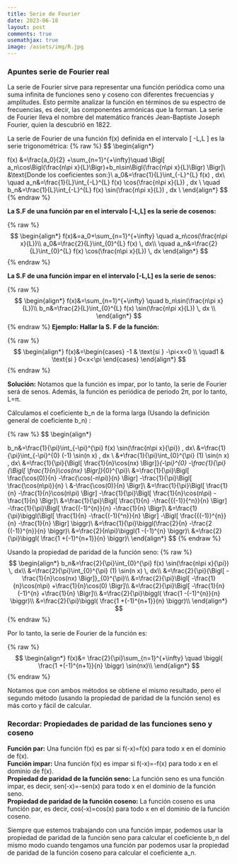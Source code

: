 ```yaml
---
title: Serie de Fourier 
date: 2023-06-18
layout: post
comments: true
usemathjax: true
image: /assets/img/R.jpg
---
```

### Apuntes serie de Fourier real
La serie de Fourier sirve para representar una función periódica como una suma infinita de funciones seno y coseno con diferentes frecuencias y amplitudes. Esto permite analizar la función en términos de su espectro de frecuencias, es decir, las componentes armónicas que la forman. La serie de Fourier lleva el nombre del matemático francés Jean-Baptiste Joseph Fourier, quien la descubrió en 1822. 

La serie de Fourier de una función f(x) definida en el intervalo [ -L,L ] es la serie trigonométrica:
{% raw %}
$$
\begin{align*}
 
f(x) &=\frac{a_0}{2} +\sum_{n=1}^{+\infty}\quad \Bigl[ a_n\cos\Bigl(\frac{n\pi x}{L}\Bigr)+b_n\sin\Bigl(\frac{n\pi x}{L}\Bigr) \Bigr]\\
&\text{Donde los coeficientes son:}\\
a_0&=\frac{1}{L}\int_{-L}^{L} f(x) \, dx\\ \quad a_n&=\frac{1}{L}\int_{-L}^{L} f(x) \cos(\frac{n\pi x}{L}) \, dx
\\ \quad b_n&=\frac{1}{L}\int_{-L}^{L} f(x) \sin(\frac{n\pi x}{L}) \, dx \\
\end{align*}
$$
{% endraw %}

**La S.F de una función par en el intervalo [-L,L] es la serie de cosenos:**




{% raw %}
$$
\begin{align*}
f(x)&=a_0+\sum_{n=1}^{+\infty} \quad a_n\cos(\frac{n\pi x}{L})\\
a_0&=\frac{2}{L}\int_{0}^{L} f(x) \, dx\\ \quad a_n&=\frac{2}{L}\int_{0}^{L} f(x) \cos(\frac{n\pi x}{L}) \, dx
\end{align*}
$$
{% endraw %}

**La S.F de una función impar en el intervalo [-L,L] es la serie de senos:**

{% raw %}
$$
\begin{align*}
 f(x)&=\sum_{n=1}^{+\infty} \quad b_n\sin(\frac{n\pi x}{L})\\
 b_n&=\frac{2}{L}\int_{0}^{L} f(x) \sin(\frac{n\pi x}{L}) \, dx \\
\end{align*}
$$
{% endraw %}
**Ejemplo: Hallar la S. F de la función:**


{% raw %}
$$
\begin{align*}
f(x)&=\begin{cases} -1 & \text{si } -\pi<x<0 \\ \quad1 & \text{si } 0<x<\pi \end{cases}
\end{align*}
$$
{% endraw %}

**Solución:**
Notamos que la función es impar, por lo tanto, la serie de Fourier será de senos. Además, la función es periódica de periodo 2π, por lo tanto, L=π. <br>

Cálculamos el coeficiente b_n de la forma larga (Usando la definición general de coeficiente b_n) :

{% raw %}
$$
\begin{align*}

b_n&=\frac{1}{\pi}\int_{-\pi}^{\pi} f(x) \sin(\frac{n\pi x}{\pi}) \, dx\\
&=\frac{1}{\pi}\int_{-\pi}^{0} (-1) \sin(n x) \, dx \\
&+\frac{1}{\pi}\int_{0}^{\pi} (1) \sin(n x) \, dx\\
&=\frac{1}{\pi}{\Bigl[ \frac{1}{n}\cos(nx) \Bigr]}_{-\pi}^{0} -\frac{1}{\pi}{\Bigl[ \frac{1}{n}\cos(nx) \Bigr]}_{0}^{\pi}\\
&=\frac{1}{\pi}\Bigl[ \frac{\cos(0)}{n} -\frac{\cos(-n\pi)}{n} \Bigr] -\frac{1}{\pi}\Bigl[ \frac{\cos(n\pi)}{n} \\
&-\frac{\cos(0)}{n} \Bigr]\\
&=\frac{1}{\pi}\Bigl[ \frac{1}{n} -\frac{1}{n}\cos(n\pi) \Bigr] -\frac{1}{\pi}\Bigl[ \frac{1}{n}\cos(n\pi) -\frac{1}{n} \Bigr]\\
&=\frac{1}{\pi}\Bigl[ \frac{1}{n} -\frac{{(-1)}{^n}}{n} \Bigr] -\frac{1}{\pi}\Bigl[ \frac{(-1)^{n}}{n} -\frac{1}{n} \Bigr]\\
&=\frac{1}{\pi}\biggl(\Bigl[ \frac{1}{n} -\frac{(-1){^n}}{n} \Bigr] -\Bigl[ \frac{{(-1)}^{n}}{n} -\frac{1}{n} \Bigr] \biggr)\\
&=\frac{1}{\pi}\biggl(\frac{2}{n} -\frac{2 {(-1)}^{n}}{n} \biggr)\\
&=\frac{2}{n\pi}\biggl(1 -(-1)^{n} \biggr)\\
&=\frac{2}{\pi}\biggl( \frac{1 +(-1)^{n+1}}{n} \biggr)\\
\end{align*}
$$
{% endraw %}

Usando la propiedad de paridad de la función seno:
{% raw %}
$$
\begin{align*}
b_n&=\frac{2}{\pi}\int_{0}^{\pi} f(x) \sin(\frac{n\pi x}{\pi}) \, dx\\
&=\frac{2}{\pi}\int_{0}^{\pi} (1) \sin(n x) \, dx\\
&=\frac{2}{\pi}{\Bigl[ -\frac{1}{n}\cos(nx) \Bigr]}_{0}^{\pi}\\
&=\frac{2}{\pi}\Bigl[ -\frac{1}{n}\cos(n\pi) +\frac{1}{n}\cos(0) \Bigr]\\
&=\frac{2}{\pi}\Bigl[ -\frac{1}{n}(-1)^{n} +\frac{1}{n} \Bigr]\\
&=\frac{2}{\pi}\biggl( \frac{1 -(-1)^{n}}{n} \biggr)\\
&=\frac{2}{\pi}\biggl( \frac{1 +(-1)^{n+1}}{n} \biggr)\\
\end{align*}
$$
{% endraw %}




Por lo tanto, la serie de Fourier de la función es:


{% raw %}
$$
\begin{align*}
f(x)&= \frac{2}{\pi}\sum_{n=1}^{+\infty} \quad \biggl( \frac{1 +(-1)^{n+1}}{n} \biggr) \sin(nx)\\
\end{align*}
$$
{% endraw %}

Notamos que con ambos métodos se obtiene el mismo resultado, pero el segundo método (usando la propiedad de paridad de la función seno) es más corto y fácil de calcular.
### Recordar: Propiedades de paridad de las funciones seno y coseno
**Función par:** Una función f(x) es par si f(-x)=f(x) para todo x en el dominio de f(x).<br>
**Función impar:** Una función f(x) es impar si f(-x)=-f(x) para todo x en el dominio de f(x).<br>
**Propiedad de paridad de la función seno:** La función seno es una función impar, es decir, sen(-x)=-sen(x) para todo x en el dominio de la función seno.<br>
**Propiedad de paridad de la función coseno:** La función coseno es una función par, es decir, cos(-x)=cos(x) para todo x en el dominio de la función coseno.<br>


 Siempre que estemos trabajando con una función impar, podemos usar la propiedad de paridad de la función seno para calcular el coeficiente b_n del mismo modo cuando tengamos una función par podemos usar la propiedad de paridad de la función coseno para calcular el coeficiente a_n.
